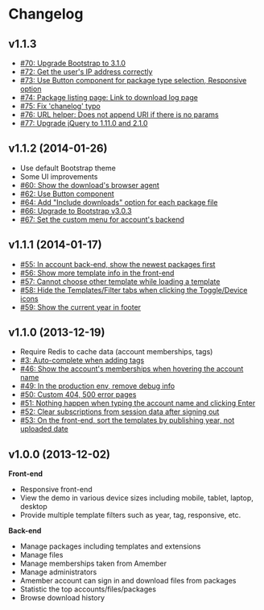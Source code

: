 Changelog
=========

## v1.1.3

* [#70: Upgrade Bootstrap to 3.1.0](https://github.com/nghuuphuoc/templatemanager/issues/70)
* [#72: Get the user's IP address correctly](https://github.com/nghuuphuoc/templatemanager/issues/72)
* [#73: Use Button component for package type selection, Responsive option](https://github.com/nghuuphuoc/templatemanager/issues/73)
* [#74: Package listing page: Link to download log page](https://github.com/nghuuphuoc/templatemanager/issues/74)
* [#75: Fix 'chanelog' typo](https://github.com/nghuuphuoc/templatemanager/issues/75)
* [#76: URL helper: Does not append URI if there is no params](https://github.com/nghuuphuoc/templatemanager/issues/76)
* [#77: Upgrade jQuery to 1.11.0 and 2.1.0](https://github.com/nghuuphuoc/templatemanager/issues/77)

## v1.1.2 (2014-01-26)

* Use default Bootstrap theme
* Some UI improvements
* [#60: Show the download's browser agent](https://github.com/nghuuphuoc/templatemanager/issues/60)
* [#62: Use Button component](https://github.com/nghuuphuoc/templatemanager/issues/62)
* [#64: Add "Include downloads" option for each package file](https://github.com/nghuuphuoc/templatemanager/issues/64)
* [#66: Upgrade to Bootstrap v3.0.3](https://github.com/nghuuphuoc/templatemanager/issues/66)
* [#67: Set the custom menu for account's backend](https://github.com/nghuuphuoc/templatemanager/issues/67)

## v1.1.1 (2014-01-17)

* [#55: In account back-end, show the newest packages first](https://github.com/nghuuphuoc/templatemanager/issues/55)
* [#56: Show more template info in the front-end](https://github.com/nghuuphuoc/templatemanager/issues/56)
* [#57: Cannot choose other template while loading a template](https://github.com/nghuuphuoc/templatemanager/issues/57)
* [#58: Hide the Templates/Filter tabs when clicking the Toggle/Device icons](https://github.com/nghuuphuoc/templatemanager/issues/58)
* [#59: Show the current year in footer](https://github.com/nghuuphuoc/templatemanager/issues/59)

## v1.1.0 (2013-12-19)

* Require Redis to cache data (account memberships, tags)
* [#3: Auto-complete when adding tags](https://github.com/nghuuphuoc/templatemanager/issues/3)
* [#46: Show the account's memberships when hovering the account name](https://github.com/nghuuphuoc/templatemanager/issues/46)
* [#49: In the production env, remove debug info](https://github.com/nghuuphuoc/templatemanager/issues/49)
* [#50: Custom 404, 500 error pages](https://github.com/nghuuphuoc/templatemanager/issues/50)
* [#51: Nothing happen when typing the account name and clicking Enter](https://github.com/nghuuphuoc/templatemanager/issues/51)
* [#52: Clear subscriptions from session data after signing out](https://github.com/nghuuphuoc/templatemanager/issues/52)
* [#53: On the front-end, sort the templates by publishing year, not uploaded date](https://github.com/nghuuphuoc/templatemanager/issues/53)

## v1.0.0 (2013-12-02)

**Front-end**

* Responsive front-end
* View the demo in various device sizes including mobile, tablet, laptop, desktop
* Provide multiple template filters such as year, tag, responsive, etc.

**Back-end**

* Manage packages including templates and extensions
* Manage files
* Manage memberships taken from Amember
* Manage administrators
* Amember account can sign in and download files from packages
* Statistic the top accounts/files/packages
* Browse download history

